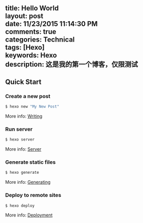 title: Hello World   
layout: post   
date: 11/23/2015 11:14:30 PM    
comments: true   
categories: Technical     
tags: [Hexo]   
keywords: Hexo   
description: 这是我的第一个博客，仅限测试     
---


## Quick Start

### Create a new post

``` bash
$ hexo new "My New Post"
```

More info: [Writing](http://hexo.io/docs/writing.html)

### Run server

``` bash
$ hexo server
```

More info: [Server](http://hexo.io/docs/server.html)

### Generate static files

``` bash
$ hexo generate
```

More info: [Generating](http://hexo.io/docs/generating.html)

### Deploy to remote sites

``` bash
$ hexo deploy
```

More info: [Deployment](http://hexo.io/docs/deployment.html)
